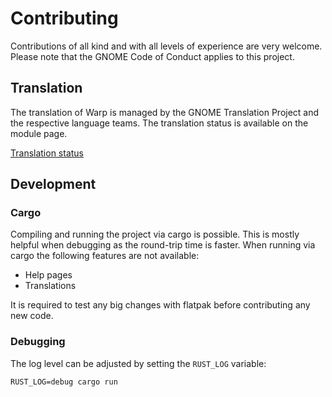 # Contributing
Contributions of all kind and with all levels of experience are very welcome. Please note that the GNOME Code of Conduct
applies to this project.

## Translation
The translation of Warp is managed by the GNOME Translation Project and the respective language teams. The translation status is available on the module page.

[Translation status](https://l10n.gnome.org/module/warp/)

## Development
### Cargo

Compiling and running the project via cargo is possible. This is mostly helpful when debugging as the round-trip time is
faster. When running via cargo the following features
are not available:

* Help pages
* Translations

It is required to test any big changes with flatpak before contributing any new code.

### Debugging

The log level can be adjusted by setting the `RUST_LOG` variable:

```shell
RUST_LOG=debug cargo run
```
